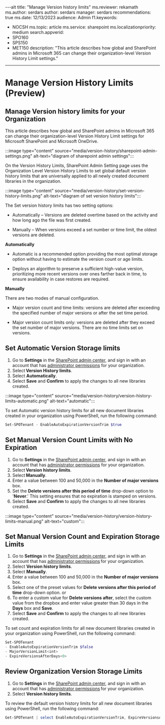 ---alt
title: "Manage Version history limits"
ms.reviewer: rekamath
ms.author: serdars
author: serdars
manager: serdars
recommendations: true
ms.date: 12/13/2023
audience: Admin
f1.keywords:
- NOCSH
ms.topic: article
ms.service: sharepoint
ms.localizationpriority: medium
search.appverid:
- SPO160
- SPS150
- MET150
description: "This article describes how global and SharePoint admins in Microsoft 365 can change their organization-level Version History Limit settings."
---

# Manage Version History Limits (Preview)

## Manage Version history limits for your Organization

This article describes how global and SharePoint admins in Microsoft 365 can change their organization-level Version History Limit settings for Microsoft SharePoint and Microsoft OneDrive.

:::image type="content" source="media/version-history/sharepoint-admin-settings.png" alt-text="diagram of sharepoint admin settings":::

On the Version History Limits, SharePoint Admin Setting page uses the Organization Level Version History Limits to set global default version history limits that are universally applied to all newly created document libraries in the organization.

:::image type="content" source="media/version-history/set-version-history-limits.png" alt-text="diagram of set version history limits":::

The Set version history limits has two setting options:

- Automatically – Versions are deleted overtime based on the activity and how long ago the file was first created.

- Manually – When versions exceed a set number or time limit, the oldest versions are deleted.

**Automatically**

- Automatic is a recommended option providing the most optimal storage option without having to estimate the version count or age limits.

- Deploys an algorithm to preserve a sufficient high-value version, prioritizing more recent versions over ones farther back in time, to ensure availability in case restores are required.
 
**Manually**

There are two modes of manual configuration.

- Major version count and time limits: versions are deleted after exceeding the specified number of major versions or after the set time period.

- Major version count limits only: versions are deleted after they exceed the set number of major versions. There are no time limits set on versions.

## Set Automatic Version Storage limits

1. Go to **Settings** in the [SharePoint admin center](/sharepoint/sharepoint-admin-role), and sign in with an account that has [administrator permissions](/sharepoint/sharepoint-admin-role) for your organization.
1. Select **Version History limits**.
1. Select **Automatically**.
1. Select **Save** and **Confirm** to apply the changes to all new libraries created.

:::image type="content" source="media/version-history/version-history-limits-automatic.png" alt-text="automatic":::

To set Automatic version history limits for all new document libraries created in your organization using PowerShell, run the following command:

```PowerShell
Set-SPOTenant - EnableAutoExpirationVersionTrim $true
```

## Set Manual Version Count Limits with No Expiration

1. Go to **Settings** in the [SharePoint admin center](/sharepoint/sharepoint-admin-role), and sign in with an account that has [administrator permissions](/sharepoint/sharepoint-admin-role) for your organization.
1. Select **Version history limits**.
1. Select **Manually**.
1. Enter a value between 100 and 50,000 in the **Number of major versions** box.
1. Set the **Delete versions after this period of time** drop-down option to '**Never**.' This setting ensures that no expiration is stamped on versions.
1. Select **Save** and **Confirm** to apply the changes to all new libraries created.

:::image type="content" source="media/version-history/version-history-limits-manual.png" alt-text="custom":::

## Set Manual Version Count and Expiration Storage Limits

1. Go to **Settings** in the [SharePoint admin center](/sharepoint/sharepoint-admin-role), and sign in with an account that has [administrator permissions](/sharepoint/sharepoint-admin-role) for your organization.
1. Select **Version history limits**.
1. Select **Manually**.
1. Enter a value between 100 and 50,000 in the **Number of major versions** box.
1. Select one of the preset values for **Delete versions after this period of time** drop-down option. or
1. To enter a custom value for **Delete versions after**, select the custom value from the dropbox and enter value greater than 30 days in the **Days** box and **Save**.
1. Select **Save** and **Confirm** to apply the changes to all new libraries created.

To set count and expiration limits for all new document libraries created in your organization using PowerShell, run the following command:

```PowerShell
Set-SPOTenant 
- EnableAutoExpirationVersionTrim $false
- MajorVersionLimit<int>
- ExpireVersionsAfterDays<0>
```

## Review Organization Version Storage Limits

1. Go to **Settings** in the [SharePoint admin center](/sharepoint/sharepoint-admin-role), and sign in with an account that has [administrator permissions](/sharepoint/sharepoint-admin-role) for your organization.
1. Select **Version history limits**.

To review the default version history limits for all new document libraries using PowerShell, run the following command:

```PowerShell
Get-SPOTenant | select EnableAutoExpirationVersionTrim, ExpireVersionsAfterDays,MajorVersionLimit
```

